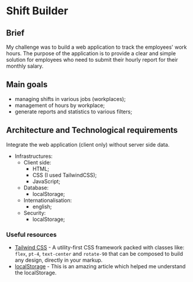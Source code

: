 # Shift Builder

## Brief

My challenge was to build a web application to track the employees' work hours. The purpose of the application is to provide a clear and simple solution for employees who need to submit their hourly report for their monthly salary.

## Main goals

-   managing shifts in various jobs (workplaces);
-   management of hours by workplace;
-   generate reports and statistics to various filters;

## Architecture and Technological requirements

Integrate the web application (client only) without server side data.

-   Infrastructures:
    -   Client side:
        -   HTML;
        -   CSS (I used TailwindCSS);
        -   JavaScript;
    -   Database:
        -   localStorage;
    -   Internationalisation:
        -   english;
    -   Security:
        -   localStorage;

### Useful resources

-   [Tailwind CSS](https://tailwindcss.com/) - A utility-first CSS framework packed with classes like: `flex`, `pt-4`, `text-center` and `rotate-90` that can be composed to build any design, directly in your markup.
-   [localStorage](https://developer.mozilla.org/en-US/docs/Web/API/Window/localStorage) - This is an amazing article which helped me understand the localStorage.
